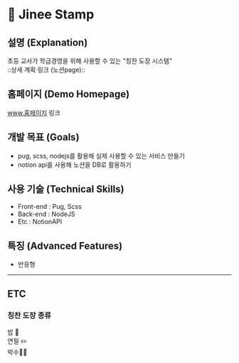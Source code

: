 # 🍒 Jinee Stamp
## 설명 (Explanation)
초등 교사가 학급경영을 위해 사용할 수 있는 "칭찬 도장 시스템" </br>
::상세 계획 링크 (노션page)::
## 홈페이지 (Demo Homepage)
www.홈페이지 링크
## 개발 목표 (Goals)
* pug, scss, nodejs를 활용해 실제 사용할 수 있는 서비스 만들기 
* notion api를 사용해 노션을 DB로 활용하기 

## 사용 기술 (Technical Skills)
* Front-end : Pug, Scss
* Back-end : NodeJS
* Etc : NotionAPI

## 특징 (Advanced Features)
* 반응형 


***
## ETC
### 칭찬 도장 종류
밥 🍚 </br>
연필 ✏️ </br>
박수👏🏻 </br>

